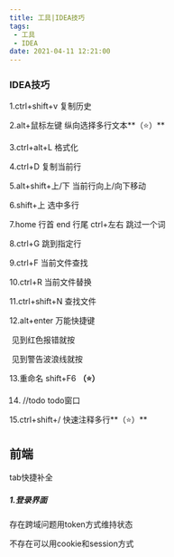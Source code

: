 ```yaml
---
title: 工具|IDEA技巧
tags:
 - 工具
 - IDEA
date: 2021-04-11 12:21:00
---
```




### IDEA技巧

1.ctrl+shift+v 复制历史

2.alt+鼠标左键 纵向选择多行文本**（⭐）**

3.ctrl+alt+L 格式化

<!--more-->

4.ctrl+D 复制当前行

5.alt+shift+上/下 当前行向上/向下移动

6.shift+上 选中多行

7.home 行首 end 行尾 ctrl+左右 跳过一个词

8.ctrl+G 跳到指定行

9.ctrl+F 当前文件查找

10.ctrl+R 当前文件替换

11.ctrl+shift+N 查找文件

12.alt+enter 万能快捷键

​	见到红色报错就按

​	见到警告波浪线就按

13.重命名 shift+F6	**（⭐）**

14. //todo todo窗口	

15.ctrl+shift+/ 快速注释多行**（⭐）**





## 前端

tab快捷补全



##### 1.登录界面

存在跨域问题用token方式维持状态

不存在可以用cookie和session方式